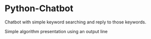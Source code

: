 # Python-Chatbot

Chatbot with simple keyword searching and reply to those keywords.

Simple algorithm presentation using an output line
